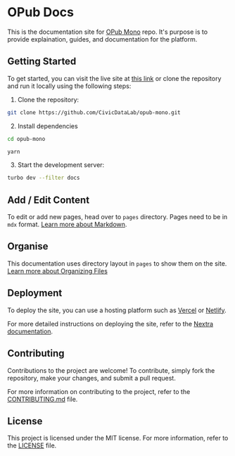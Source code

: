 # OPub Docs

This is the documentation site for [OPub Mono](https://github.com/CivicDataLab/opub-mono) repo. It's purpose is to provide explaination, guides, and documentation for the platform.

## Getting Started

To get started, you can visit the live site at [this link](https://opub-docs.netlify.app/) or clone the repository and run it locally using the following steps:

1. Clone the repository:

```bash
git clone https://github.com/CivicDataLab/opub-mono.git
```

2. Install dependencies

```bash
cd opub-mono

yarn
```

3. Start the development server:

```bash
turbo dev --filter docs
```

## Add / Edit Content

To edit or add new pages, head over to `pages` directory. Pages need to be in `mdx` format. [Learn more about Markdown](https://nextra.site/docs/guide/markdown).

## Organise

This documentation uses directory layout in `pages` to show them on the site. [Learn more about Organizing Files](https://nextra.site/docs/guide/organize-files)

## Deployment

To deploy the site, you can use a hosting platform such as [Vercel](https://vercel.com/) or [Netlify](https://www.netlify.com/).

For more detailed instructions on deploying the site, refer to the [Nextra documentation](https://nextra.vercel.app/docs).

## Contributing

Contributions to the project are welcome! To contribute, simply fork the repository, make your changes, and submit a pull request.

For more information on contributing to the project, refer to the [CONTRIBUTING.md](../../CONTRIBUTING.md) file.

## License

This project is licensed under the MIT license. For more information, refer to the [LICENSE](LICENSE) file.
